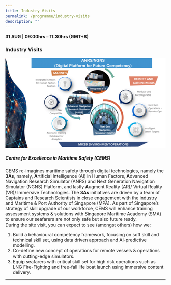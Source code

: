 ```yaml
---
title: Industry Visits
permalink: /programme/industry-visits
description: ""
---
```

<div>
  <b>31 AUG | 09:00hrs – 11:30hrs (GMT+8)</b>
  <h3>Industry Visits</h3>
</div>




<div class="col is-12 mb-12"><img src="/images/CEMS introduction image.gif"  class="img-fluid"></div>

<div class="col is-12 mb-12">
<h5 class="abt-title">Centre for Excellence in Maritime Safety (CEMS)</h5>
<div><p>CEMS  re-imagines maritime safety through digital technologies, namely the <strong>3As</strong>,  namely, <strong>A</strong>rtificial Intelligence (AI) in Human Factors, <strong>A</strong>dvanced  Navigation Research Simulator (ANRS) and Next Generation Navigation Simulator  (NGNS) Platform, and lastly <strong>A</strong>ugment Reality (AR)/ Virtual Reality (VR)/  Immersive Technologies. The <strong>3As</strong> initiatives are driven by a team of Captains and Research Scientists in close  engagement with the industry and Maritime &amp; Port Authority of Singapore  (MPA). As part of Singapore&rsquo;s strategy of skill upgrade of our workforce, CEMS  will enhance training assessment systems &amp; solutions with Singapore  Maritime Academy (SMA) to ensure our seafarers are not only safe but also  future ready. <br>
  During  the site visit, you can expect to see (amongst others) how we:</p>
<ol>
  <li>Build  a behavioural competency framework, focusing on soft skill and technical skill  set, using data driven approach and AI-predictive modelling. </li>
  <li>Co-define  new concept of operations for remote vessels &amp; operations with cutting-edge  simulators.</li>
  <li>Equip  seafarers with critical skill set for high risk operations such as LNG Fire-Fighting  and free-fall life boat launch using immersive content delivery.</li>
</ol> 
  </div>

</div>
<hr class="my-5">

<style type="text/css"> 
    .is-left{
      text-align: left;
    }
    .content h4{
      font-weight: 500; 
      color: #337B9A !important;
      margin-top: 1rem;
    }
    .bg-light {
      background-color: #fff !important;
      box-shadow: 5px 5px 5px 5px rgb(215 215 215), -5px 0 6px -4px rgb(215 215 215);
    }
    .p-4 {
      padding: 1.5rem!important;
    }
  .content a {text-decoration:none;}
	.content h3 { margin-top: 1rem;}
</style>
